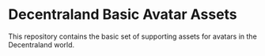 # Decentraland Basic Avatar Assets

This repository contains the basic set of supporting assets for avatars in the Decentraland world.
